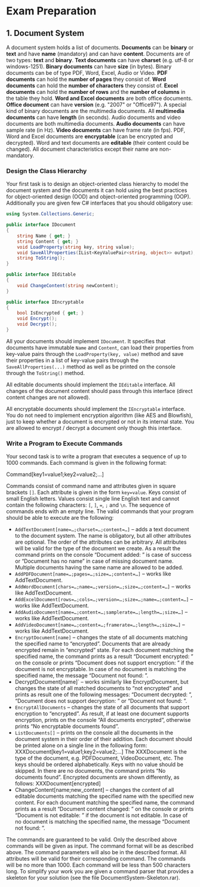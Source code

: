 # Exam Preparation

## 1. Document System

A document system holds a list of documents. **Documents** can be **binary** or **text** and have **name** (mandatory) and can have **content**. Documents are of two types: **text** and **binary**. **Text documents** can have **charset** (e.g. utf-8 or windows-1251). **Binary documents** can have **size** (in bytes). Binary documents can be of type PDF, Word, Excel, Audio or Video. **PDF documents** can hold the **number of pages** they consist of. **Word documents** can hold the **number of characters** they consist of. **Excel documents** can hold the **number of rows** and the **number of columns** in the table they hold. **Word and Excel documents** are both office documents. **Office document** can have **version** (e.g. "2007" or "Office97"). A special kind of binary documents are the multimedia documents. All **multimedia documents** can have **length** (in seconds). Audio documents and video documents are both multimedia documents. **Audio documents** can have sample rate (in Hz). **Video documents** can have frame rate (in fps). PDF, Word and Excel documents are **encryptable** (can be encrypted and decrypted). Word and text documents are **editable** (their content could be changed). All document characteristics except their name are non-mandatory.

### Design the Class Hierarchy

Your first task is to design an object-oriented class hierarchy to model the document system and the documents it can hold using the best practices for object-oriented design (OOD) and object-oriented programming (OOP). Additionally you are given few C# interfaces that you should obligatory use:

```c#
using System.Collections.Generic;

public interface IDocument
{
    string Name { get; }
    string Content { get; }
    void LoadProperty(string key, string value);
    void SaveAllProperties(IList<KeyValuePair<string, object>> output);
    string ToString();
}

public interface IEditable
{
    void ChangeContent(string newContent);
}

public interface IEncryptable
{
    bool IsEncrypted { get; }
    void Encrypt();
    void Decrypt();
}
```

All your documents should implement `IDocument`. It specifies that documents have immutable `Name` and `Content`, can load their properties from key-value pairs through the `LoadProperty(key, value)` method and save their properties in a list of key-value pairs through the `SaveAllProperties(...)` method as well as be printed on the console through the `ToString()` method.

All editable documents should implement the `IEditable` interface. All changes of the document content should pass through this interface (direct content changes are not allowed).

All encryptable documents should implement the `IEncryptable` interface. You do not need to implement encryption algorithm (like AES and Blowfish), just to keep whether a document is encrypted or not in its internal state. You are allowed to encrypt / decrypt a document only though this interface.

### Write a Program to Execute Commands

Your second task is to write a program that executes a sequence of up to 1000 commands. Each command is given in the following format: 

  Command[key1=value1;key2=value2;…]

Commands consist of command name and attributes given in square brackets `[]`. Each attribute is given in the form `key=value`. Keys consist of small English letters. Values consist single line English text and cannot contain the following characters: `[`, `]`, `=`, `;` and `\n`. The sequence of commands ends with an empty line.
The valid commands that your program should be able to execute are the following:
* `AddTextDocument[name=…;charset=…;content=…]` – adds a text document to the document system. The name is obligatory, but all other attributes are optional. The order of the attributes can be arbitrary. All attributes will be valid for the type of the document we create. As a result the command prints on the console “Document added: <name>” is case of success or “Document has no name” in case of missing document name. Multiple documents having the same name are allowed to be added.
* `AddPDFDocument[name=…;pages=…;size=…;content=…]` – works like AddTextDocument.
* `AddWordDocument[chars=…;name=…;version=…;size=…;content=…]` – works like AddTextDocument.
* `AddExcelDocument[rows=…;cols=…;version=…;size=…;name=…;content=…]` – works like AddTextDocument.
* `AddAudioDocument[name=…;content=…;samplerate=…;length=…;size=…]` – works like AddTextDocument.
* `AddVideoDocument[name=…;content=…;framerate=…;length=…;size=…]` – works like AddTextDocument.
* `EncryptDocument[name]` – changes the state of all documents matching the specified name to “encrypted”. Documents that are already encrypted remain in “encrypted” state. For each document matching the specified name, the command prints as a result “Document encrypted: <name>” on the console or prints “Document does not support encryption: <name>” if the document is not encryptable. In case of no document is matching the specified name, the message “Document not found: <name>”.
* DecryptDocument[name]` – works similarly like EncryptDocument, but changes the state of all matched documents to “not encrypted” and prints as result one of the following messages: “Document decrypted: <name>”, “Document does not support decryption: <name>” or “Document not found: <name>”.
* `EncryptAllDocuments` – changes the state of all documents that support encryption to “encrypted”. As result, if at least one document supports encryption, prints on the console “All documents encrypted”, otherwise prints “No encryptable documents found”.
* `ListDocuments[]` – prints on the console all the documents in the document system in their order of their addition. Each document should be printed alone on a single line in the following form:
XXXDocument[key1=value1;key2=value2;…]
The XXXDocument is the type of the document, e.g. PDFDocument, VideoDocument, etc. The keys should be ordered alphabetically. Keys with no value should be skipped. In there are no documents, the command prints “No documents found”. Encrypted documents are shown differently, as follows:
XXXDocument[encrypted]
* ChangeContent[name;new_content] – changes the content of all editable documents matching the specified name with the specified new content. For each document matching the specified name, the command prints as a result “Document content changed: <name>” on the console or prints “Document is not editable: <name>” if the document is not editable. In case of no document is matching the specified name, the message “Document not found: <name>”.

The commands are guaranteed to be valid. Only the described above commands will be given as input. The command format will be as described above. The command parameters will also be in the described format. All attributes will be valid for their corresponding command. The commands will be no more than 1000. Each command will be less than 500 characters long. To simplify your work you are given a command parser that provides a skeleton for your solution (see the file DocumentSystem-Skeleton.rar).

